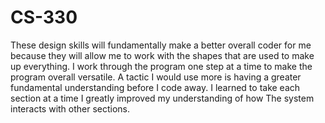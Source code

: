 # CS-330
These design skills will fundamentally make a better overall coder for me because they will allow me to work with the shapes that are used to make up everything. I work through the program one step at a time to make the program overall versatile. A tactic I would use more is having a greater fundamental understanding before I code away. I learned to take each section at a time I greatly improved my understanding of how The system interacts with other sections. 
